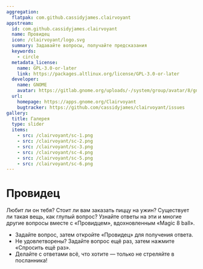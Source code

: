 ```yaml
---
aggregation:
  flatpak: com.github.cassidyjames.clairvoyant
appstream:
  id: com.github.cassidyjames.clairvoyant
  name: Провидец
  icon: /clairvoyant/logo.svg
  summary: Задавайте вопросы, получайте предсказания
  keywords:
    - circle
  metadata_license:
    name: GPL-3.0-or-later
    link: https://packages.altlinux.org/license/GPL-3.0-or-later
  developer:
    name: GNOME
    avatar: https://gitlab.gnome.org/uploads/-/system/group/avatar/8/gnomelogo.png?width=48
  url:
    homepage: https://apps.gnome.org/Clairvoyant
    bugtracker: https://github.com/cassidyjames/clairvoyant/issues
gallery:
  title: Галерея
  type: slider
  items:
    - src: /clairvoyant/sc-1.png
    - src: /clairvoyant/sc-2.png
    - src: /clairvoyant/sc-3.png
    - src: /clairvoyant/sc-4.png
    - src: /clairvoyant/sc-5.png
    - src: /clairvoyant/sc-6.png
---
```


# Провидец

Любит ли он тебя? Стоит ли вам заказать пиццу на ужин? Существует ли такая вещь, как глупый вопрос? Узнайте ответы на эти и многие другие вопросы вместе с «Провидцем», вдохновленным «Magic 8 ball».

- Задайте вопрос, затем откройте «Провидец» для получения ответа.
- Не удовлетворены? Задайте вопрос ещё раз, затем нажмите «Спросить ещё раз».
- Делайте с ответами всё, что хотите — только не стреляйте в посланника!

<AGWGallery />

<!--@include: @apps/.parts/install/content-flatpak.md-->
